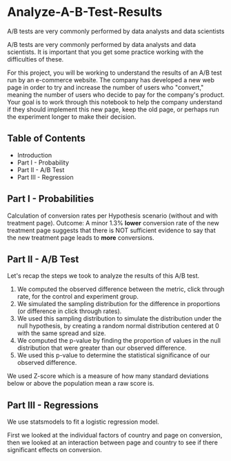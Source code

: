 # Analyze-A-B-Test-Results
A/B tests are very commonly performed by data analysts and data scientists

A/B tests are very commonly performed by data analysts and data scientists. It is important that you get some practice working with the difficulties of these.

For this project, you will be working to understand the results of an A/B test run by an e-commerce website. The company has developed a new web page in order to try and increase the number of users who "convert," meaning the number of users who decide to pay for the company's product. Your goal is to work through this notebook to help the company understand if they should implement this new page, keep the old page, or perhaps run the experiment longer to make their decision.

## Table of Contents
- Introduction
- Part I - Probability
- Part II - A/B Test
- Part III - Regression

## Part I - Probabilities

Calculation of conversion rates per Hypothesis scenario (without and with treatment page).
Outcome: A minor 1.3% **lower** conversion rate of the new treatment page suggests that there is NOT sufficient evidence to say that the new treatment page leads to **more** conversions.


## Part II - A/B Test

Let's recap the steps we took to analyze the results of this A/B test.
1.	We computed the observed difference between the metric, click through rate, for the control and experiment group.
2.	We simulated the sampling distribution for the difference in proportions (or difference in click through rates).
3.	We used this sampling distribution to simulate the distribution under the null hypothesis, by creating a random normal distribution centered at 0 with the same spread and size.
4.	We computed the p-value by finding the proportion of values in the null distribution that were greater than our observed difference.
5.	We used this p-value to determine the statistical significance of our observed difference. 


We used Z-score which is a measure of how many standard deviations below or above the population mean a raw score is.



## Part III - Regressions

We use statsmodels to fit a logistic regression model.

First we looked at the individual factors of country and page on conversion, then we looked at an interaction between page and country to see if there significant effects on conversion.


